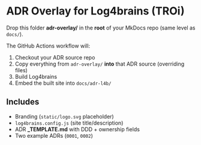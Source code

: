 # ADR Overlay for Log4brains (TROi)

Drop this folder **adr-overlay/** in the **root** of your MkDocs repo (same level as `docs/`).

The GitHub Actions workflow will:
1) Checkout your ADR source repo
2) Copy everything from `adr-overlay/` **into** that ADR source (overriding files)
3) Build Log4brains
4) Embed the built site into `docs/adr-l4b/`

## Includes
- Branding (`static/logo.svg` placeholder)
- `log4brains.config.js` (site title/description)
- ADR **_TEMPLATE.md** with DDD + ownership fields
- Two example ADRs (`0001`, `0002`)
